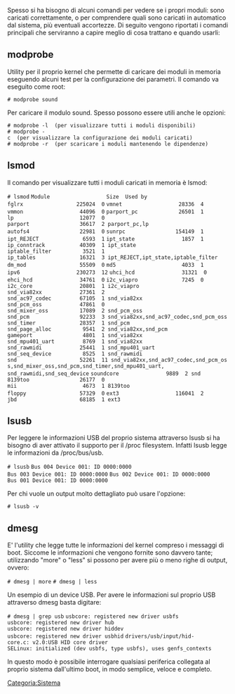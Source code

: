 Spesso si ha bisogno di alcuni comandi per vedere se i propri moduli: sono caricati correttamente, o per comprendere quali sono caricati in automatico dal sistema, più eventuali accortezze.
Di seguito vengono riportati i comandi principali che serviranno a capire meglio di cosa trattano e quando usarli:

modprobe
--------

Utility per il proprio kernel che permette di caricare dei moduli in memoria eseguendo alcuni test per la configurazione dei parametri.
Il comando va eseguito come root:

`# modprobe sound`

Per caricare il modulo sound. Spesso possono essere utili anche le opzioni:

`# modprobe -l  (per visualizzare tutti i moduli disponibili)`
`# modprobe -c  (per visualizzare la configurazione dei moduli caricati)`
`# modprobe -r  (per scaricare i moduli mantenendo le dipendenze)`

lsmod
-----

Il comando per visualizzare tutti i moduli caricati in memoria è lsmod:

`# lsmod`
`Module                  Size  Used by`
`fglrx                 225024  0`
`vmnet                  28336  4`
`vmmon                  44096  0`
`parport_pc             26501  1`
`lp                     12077  0`
`parport                36617  2 parport_pc,lp`
`autofs4                22981  0`
`sunrpc                154149  1`
`ipt_REJECT              6593  1`
`ipt_state               1857  1`
`ip_conntrack           40309  1 ipt_state`
`iptable_filter          3521  1`
`ip_tables              16321  3 ipt_REJECT,ipt_state,iptable_filter`
`dm_mod                 55509  0`
`md5                     4033  1`
`ipv6                  230273  12`
`uhci_hcd               31321  0`
`ehci_hcd               34761  0`
`i2c_viapro              7245  0`
`i2c_core               20801  1 i2c_viapro`
`snd_via82xx            27361  2`
`snd_ac97_codec         67105  1 snd_via82xx`
`snd_pcm_oss            47861  0`
`snd_mixer_oss          17089  2 snd_pcm_oss`
`snd_pcm                92233  3 snd_via82xx,snd_ac97_codec,snd_pcm_oss`
`snd_timer              28357  1 snd_pcm`
`snd_page_alloc          9541  2 snd_via82xx,snd_pcm`
`gameport                4801  1 snd_via82xx`
`snd_mpu401_uart         8769  1 snd_via82xx`
`snd_rawmidi            25441  1 snd_mpu401_uart`
`snd_seq_device          8525  1 snd_rawmidi`
`snd                    52261  11 snd_via82xx,snd_ac97_codec,snd_pcm_oss,snd_mixer_oss,snd_pcm,snd_timer,snd_mpu401_uart,`
`snd_rawmidi,snd_seq_device`
`soundcore               9889  2 snd`
`8139too                26177  0`
`mii                     4673  1 8139too`
`floppy                 57329  0`
`ext3                  116041  2`
`jbd                    68185  1 ext3`

lsusb
-----

Per leggere le informazioni USB del proprio sistema attraverso lsusb si ha bisogno di aver attivato il supporto per il /proc filesystem. Infatti lsusb legge le informazioni da /proc/bus/usb.

`# lsusb`
`Bus 004 Device 001: ID 0000:0000`
`Bus 003 Device 001: ID 0000:0000`
`Bus 002 Device 001: ID 0000:0000`
`Bus 001 Device 001: ID 0000:0000`

Per chi vuole un output molto dettagliato può usare l'opzione:

`# lsusb -v`

dmesg
-----

E' l'utility che legge tutte le informazioni del kernel compreso i messaggi di boot. Siccome le informazioni che vengono fornite sono davvero tante; utilizzando "more" o "less" si possono per avere più o meno righe di output, ovvero:

`# dmesg | more`
`# dmesg | less`

Un esempio di un device USB. Per avere le informazioni sul proprio USB attraverso dmesg basta digitare:

`# dmesg | grep usb`
`usbcore: registered new driver usbfs`
`usbcore: registered new driver hub`
`usbcore: registered new driver hiddev`
`usbcore: registered new driver usbhid`
`drivers/usb/input/hid-core.c: v2.0:USB HID core driver`
`SELinux: initialized (dev usbfs, type usbfs), uses genfs_contexts`

In questo modo è possibile interrogare qualsiasi periferica collegata al proprio sistema dall'ultimo boot, in modo semplice, veloce e completo.

<Categoria:Sistema>
